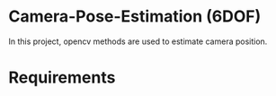 # Camera-Pose-Estimation (6DOF)
In this project, opencv methods are used to estimate camera position.

# Requirements
